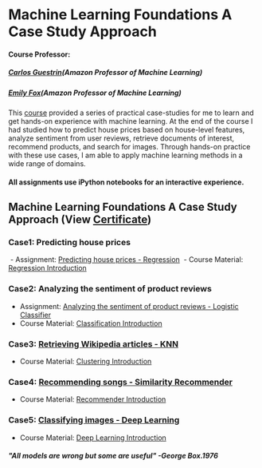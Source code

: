 # Machine Learning Foundations A Case Study Approach

#### Course Professor: 
##### [Carlos Guestrin](https://www.coursera.org/instructor/guestrin)(Amazon Professor of Machine Learning)
##### [Emily Fox](https://www.coursera.org/instructor/~14032411)(Amazon Professor of Machine Learning)

This [course](https://www.coursera.org/learn/ml-foundations) provided a series of practical case-studies for me to learn and get hands-on experience with machine learning. At the end of the course I had studied how to predict house prices based on house-level features, analyze sentiment from user reviews, retrieve documents of interest, recommend products, and search for images. Through hands-on practice with these use cases, I am able to apply machine learning methods in a wide range of domains.

#### All assignments use iPython notebooks for an interactive experience.

## Machine Learning Foundations A Case Study Approach (View [Certificate](https://github.com/LeonFData/Machine-Learning-Foundations-A-Case-Study-Approach/blob/master/Certificate.pdf))

###  Case1: Predicting house prices
  - Assignment: [Predicting house prices - Regression](https://github.com/LeonFData/Machine-Learning-Foundations-A-Case-Study-Approach/blob/master/Predicting%20house%20prices%20-%20Regression/Predicting%2BHouse%2BPrices.ipynb)
  - Course Material: [Regression Introduction](https://github.com/LeonFData/Machine-Learning-Foundations-A-Case-Study-Approach/blob/master/Predicting%20house%20prices%20-%20Regression/regression-intro-annotated.pdf)
  
###  Case2: Analyzing the sentiment of product reviews
  - Assignment: [Analyzing the sentiment of product reviews - Logistic Classifier](https://github.com/LeonFData/Machine-Learning-Foundations-A-Case-Study-Approach/blob/master/Analyzing%20Product%20Sentiment%20-logistic%20classifier/Analyzing%20Product%20Sentiment.ipynb)
  - Course Material: [Classification Introduction](https://github.com/LeonFData/Machine-Learning-Foundations-A-Case-Study-Approach/blob/master/Analyzing%20Product%20Sentiment%20-logistic%20classifier/classification-annotated.pdf)

###  Case3: [Retrieving Wikipedia articles - KNN](https://github.com/LeonFData/Machine-Learning-Foundations-A-Case-Study-Approach/blob/master/Retrieving%20Wikipedia%20articles%20-%20KNN/Document%20Retrieval.ipynb)
  - Course Material: [Clustering Introduction](https://github.com/LeonFData/Machine-Learning-Foundations-A-Case-Study-Approach/blob/master/Retrieving%20Wikipedia%20articles%20-%20KNN/clustering-intro-annotated.pdf)

###  Case4: [Recommending songs - Similarity Recommender](https://github.com/LeonFData/Machine-Learning-Foundations-A-Case-Study-Approach/blob/master/Song%20Recommender%20-%20similarity%20recommender/Song%20Recommender.ipynb)
  - Course Material: [Recommender Introduction](https://github.com/LeonFData/Machine-Learning-Foundations-A-Case-Study-Approach/blob/master/Retrieving%20Wikipedia%20articles%20-%20KNN/clustering-intro-annotated.pdf)

###  Case5: [Classifying images - Deep Learning](https://github.com/LeonFData/Machine-Learning-Foundations-A-Case-Study-Approach/blob/master/Classifying%20images%20-%20deep%20learning/Classifying%20images%20with%20deep%20learning.ipynb)
  - Course Material: [Deep Learning Introduction](https://github.com/LeonFData/Machine-Learning-Foundations-A-Case-Study-Approach/blob/master/Classifying%20images%20-%20deep%20learning/deeplearning-annotated.pdf)




##### "All models are wrong but some are useful" -George Box.1976
